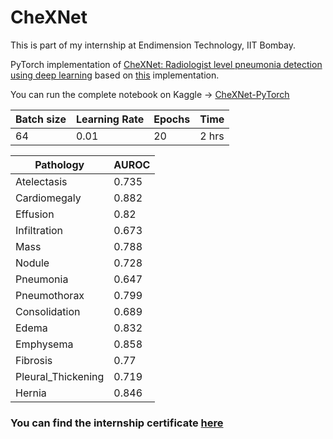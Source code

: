 # CheXNet

This is part of my internship at Endimension Technology, IIT Bombay.

PyTorch implementation of [CheXNet: Radiologist level pneumonia detection using deep learning](https://arxiv.org/abs/1711.05225)
based on [this](https://github.com/arnoweng/CheXNet) implementation.

You can run the complete notebook on Kaggle -> [CheXNet-PyTorch](https://www.kaggle.com/abhiswain/chexnet-pytorch)

Batch size | Learning Rate | Epochs | Time
-----------|---------------|--------|------
64 | 0.01 | 20 | 2 hrs

Pathology | AUROC
----------|-------
Atelectasis | 0.735
Cardiomegaly | 0.882
Effusion | 0.82
Infiltration | 0.673
Mass | 0.788
Nodule | 0.728
Pneumonia | 0.647
Pneumothorax | 0.799
Consolidation | 0.689
Edema | 0.832
Emphysema | 0.858
Fibrosis | 0.77
Pleural_Thickening | 0.719
Hernia | 0.846



### You can find the internship certificate [here](https://github.com/Abhiswain97/CheXNet/blob/master/Internship%20Certificate-1.png)
